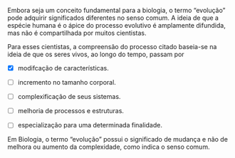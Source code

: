 

Embora seja um conceito fundamental para a biologia, o termo “evolução” pode adquirir significados diferentes no senso comum. A ideia de que a espécie humana é o ápice do processo evolutivo é amplamente difundida, mas não é compartilhada por muitos cientistas.

Para esses cientistas, a compreensão do processo citado baseia-se na ideia de que os seres vivos, ao longo do tempo, passam por



- [x] modifcação de características.
- [ ] incremento no tamanho corporal.
- [ ] complexificação de seus sistemas.
- [ ] melhoria de processos e estruturas.
- [ ] especialização para uma determinada finalidade.


Em Biologia, o termo “evolução” possui o significado de mudança e não de melhora ou aumento da complexidade, como indica o senso comum.

        